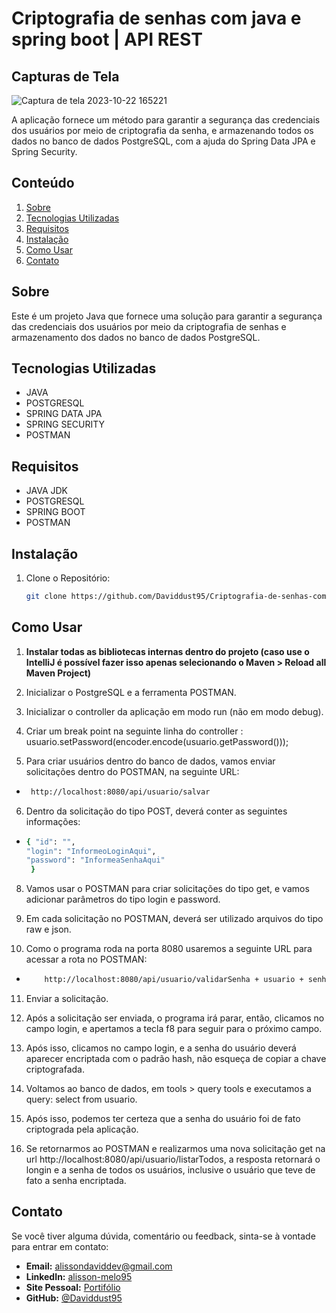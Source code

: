 # Criptografia de senhas com java e spring boot | API REST

## Capturas de Tela

![Captura de tela 2023-10-22 165221](https://github.com/Daviddust95/Criptografia-de-senhas-com-java-spring-boot-api-rest/assets/124353154/7284152a-0035-496a-a759-8bcf466478da)

<justify>
A aplicação fornece um método para garantir a segurança das credenciais dos usuários por meio de criptografia
da senha, e armazenando todos os dados no banco de dados PostgreSQL, com a ajuda do Spring Data JPA e 
Spring Security.
</justify>

## Conteúdo

1. [Sobre](#sobre)
2. [Tecnologias Utilizadas](#tecnologias-utilizadas)
3. [Requisitos](#requisitos)
4. [Instalação](#instalação)
5. [Como Usar](#como-usar)
6. [Contato](#contato)

## Sobre
<justify>
Este é um projeto Java que fornece uma solução para garantir a segurança das credenciais dos usuários por meio da criptografia de senhas e armazenamento dos dados no banco de dados PostgreSQL.
<justify>

## Tecnologias Utilizadas

- JAVA
- POSTGRESQL
- SPRING DATA JPA
- SPRING SECURITY
- POSTMAN

## Requisitos

   - JAVA JDK
   - POSTGRESQL
   - SPRING BOOT
   - POSTMAN

## Instalação

1. Clone o Repositório:
   ```bash
   git clone https://github.com/Daviddust95/Criptografia-de-senhas-com-java-spring-boot-api-rest.git
 ## Como Usar
 
1. **Instalar todas as bibliotecas internas dentro do projeto (caso use o IntelliJ é possível fazer isso apenas selecionando o Maven > Reload all Maven Project)**

2. Inicializar o PostgreSQL e a ferramenta POSTMAN.

3. Inicializar o controller da aplicação em modo run (não em modo debug).

4. Criar um break point na seguinte linha do controller : usuario.setPassword(encoder.encode(usuario.getPassword()));

5. Para criar usuários dentro do banco de dados, vamos enviar solicitações dentro do POSTMAN, na seguinte URL:
- ```bash
   http://localhost:8080/api/usuario/salvar
6. Dentro da solicitação do tipo POST, deverá conter as seguintes informações:
- ```bash
  { "id": "",
  "login": "InformeoLoginAqui",
  "password": "InformeaSenhaAqui"
   }
8. Vamos usar o POSTMAN para criar solicitações do tipo get, e vamos adicionar parâmetros do tipo login e password.

9. Em cada solicitação no POSTMAN, deverá ser utilizado arquivos do tipo raw e json.

10. Como o programa roda na porta 8080 usaremos a seguinte URL para acessar a rota no POSTMAN:
- ```bash
      http://localhost:8080/api/usuario/validarSenha + usuario + senha
11.  Enviar a solicitação.

12.  Após a solicitação ser enviada, o programa irá parar, então, clicamos no campo login, e apertamos a tecla f8 para seguir para o próximo campo.

13.  Após isso, clicamos no campo login, e a senha do usuário deverá aparecer encriptada com o padrão hash, não esqueça de copiar a chave criptografada.

14.  Voltamos ao banco de dados, em tools > query tools e executamos a query: select from usuario.

15.  Após isso, podemos ter certeza que a senha do usuário foi de fato criptograda pela aplicação.

16.  Se retornarmos ao POSTMAN e realizarmos uma nova solicitação get na url http://localhost:8080/api/usuario/listarTodos, a resposta retornará o longin e a senha de todos os usuários, inclusive o usuário que teve de fato a senha encriptada.

## Contato
Se você tiver alguma dúvida, comentário ou feedback, sinta-se à vontade para entrar em contato:

- **Email:** alissondaviddev@gmail.com
- **LinkedIn:** [alisson-melo95](https://www.linkedin.com/in/alisson-melo95/) 
- **Site Pessoal:** [Portifólio](https://alissondev.tech)
- **GitHub:** [@Daviddust95](https://github.com/Daviddust95)
